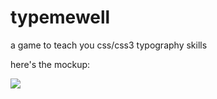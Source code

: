 typemewell
==========

a game to teach you css/css3 typography skills

here's the mockup:

<img src="http://farm9.staticflickr.com/8176/8056536063_c7a1f1a547_c.jpg">
